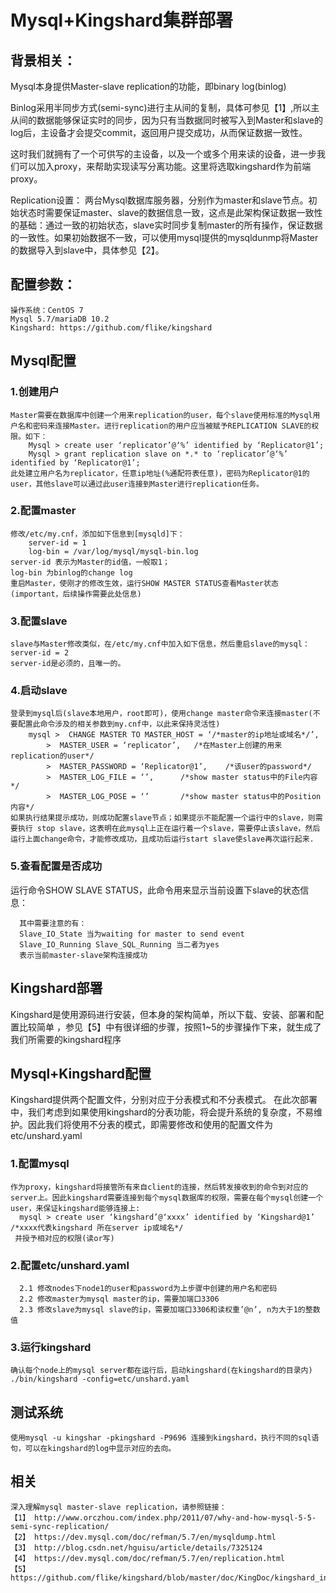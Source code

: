 # Mysql+Kingshard集群部署

## 背景相关：
Mysql本身提供Master-slave replication的功能，即binary log(binlog)

Binlog采用半同步方式(semi-sync)进行主从间的复制，具体可参见【1】,所以主从间的数据能够保证实时的同步，因为只有当数据同时被写入到Master和slave的log后，主设备才会提交commit，返回用户提交成功，从而保证数据一致性。

这时我们就拥有了一个可供写的主设备，以及一个或多个用来读的设备，进一步我们可以加入proxy，来帮助实现读写分离功能。这里将选取kingshard作为前端proxy。

Replication设置：
两台Mysql数据库服务器，分别作为master和slave节点。初始状态时需要保证master、slave的数据信息一致，这点是此架构保证数据一致性的基础：通过一致的初始状态，slave实时同步复制master的所有操作，保证数据的一致性。如果初始数据不一致，可以使用mysql提供的mysqldunmp将Master的数据导入到slave中，具体参见【2】。

## 配置参数：
	操作系统：CentOS 7
	Mysql 5.7/mariaDB 10.2
	Kingshard: https://github.com/flike/kingshard

## Mysql配置
### 1.创建用户
	Master需要在数据库中创建一个用来replication的user，每个slave使用标准的Mysql用户名和密码来连接Master。进行replication的用户应当被赋予REPLICATION SLAVE的权限。如下：
      	Mysql > create user ‘replicator’@‘%’ identified by ‘Replicator@1’;
      	Mysql > grant replication slave on *.* to ‘replicator’@‘%’ identified by ‘Replicator@1’;
	此处建立用户名为replicator，任意ip地址(%通配符表任意)，密码为Replicator@1的user，其他slave可以通过此user连接到Master进行replication任务。

### 2.配置master
	修改/etc/my.cnf，添加如下信息到[mysqld]下：
		server-id = 1
		log-bin = /var/log/mysql/mysql-bin.log
	server-id 表示为Master的id值，一般取1；
	log-bin 为binlog的change log
	重启Master，使刚才的修改生效，运行SHOW MASTER STATUS查看Master状态(important，后续操作需要此处信息)

### 3.配置slave
	slave与Master修改类似，在/etc/my.cnf中加入如下信息，然后重启slave的mysql：
	server-id = 2
	server-id是必须的，且唯一的。

### 4.启动slave
	登录到mysql后(slave本地用户，root即可)，使用change master命令来连接master(不要配置此命令涉及的相关参数到my.cnf中，以此来保持灵活性)
		mysql >  CHANGE MASTER TO MASTER_HOST = ‘/*master的ip地址或域名*/’,
	      	>  MASTER_USER = ‘replicator’,   /*在Master上创建的用来replication的user*/
	      	>  MASTER_PASSWORD = ‘Replicator@1’,    /*该user的password*/
	      	>  MASTER_LOG_FILE = ‘’,      /*show master status中的File内容*/
	      	>  MASTER_LOG_POSE = ‘’       /*show master status中的Position内容*/
	如果执行结果提示成功，则成功配置slave节点；如果提示不能配置一个运行中的slave，则需要执行 stop slave，这表明在此mysql上正在运行着一个slave，需要停止该slave，然后运行上面change命令，才能修改成功，且成功后运行start slave使slave再次运行起来.

### 5.查看配置是否成功
运行命令SHOW SLAVE STATUS，此命令用来显示当前设置下slave的状态信息：

      其中需要注意的有：
      Slave_IO_State 当为waiting for master to send event
      Slave_IO_Running Slave_SQL_Running 当二者为yes
      表示当前master-slave架构连接成功

## Kingshard部署
Kingshard是使用源码进行安装，但本身的架构简单，所以下载、安装、部署和配置比较简单
，参见【5】中有很详细的步骤，按照1~5的步骤操作下来，就生成了我们所需要的kingshard程序

## Mysql+Kingshard配置
Kingshard提供两个配置文件，分别对应于分表模式和不分表模式。
在此次部署中，我们考虑到如果使用kingshard的分表功能，将会提升系统的复杂度，不易维护。因此我们将使用不分表的模式，即需要修改和使用的配置文件为etc/unshard.yaml

### 1.配置mysql
	作为proxy，kingshard将接管所有来自client的连接，然后转发接收到的命令到对应的server上。因此kingshard需要连接到每个mysql数据库的权限，需要在每个mysql创建一个user，来保证kingshard能够连接上:
      mysql > create user ‘kingshard’@‘xxxx’ identified by ‘Kingshard@1’     /*xxxx代表kingshard 所在server ip或域名*/
     并授予相对应的权限(读or写)
### 2.配置etc/unshard.yaml
	  2.1 修改nodes下node1的user和password为上步骤中创建的用户名和密码
      2.2 修改master为mysql master的ip，需要加端口3306
      2.3 修改slave为mysql slave的ip，需要加端口3306和读权重’@n’, n为大于1的整数值
### 3.运行kingshard
	确认每个node上的mysql server都在运行后，启动kingshard(在kingshard的目录内)
	./bin/kingshard -config=etc/unshard.yaml

## 测试系统
	使用mysql -u kingshar -pkingshard -P9696 连接到kingshard，执行不同的sql语句，可以在kingshard的log中显示对应的去向。

## 相关
	深入理解mysql master-slave replication，请参照链接：
	【1】 http://www.orczhou.com/index.php/2011/07/why-and-how-mysql-5-5-semi-sync-replication/
	【2】 https://dev.mysql.com/doc/refman/5.7/en/mysqldump.html
	【3】 http://blog.csdn.net/hguisu/article/details/7325124
	【4】 https://dev.mysql.com/doc/refman/5.7/en/replication.html
	【5】 https://github.com/flike/kingshard/blob/master/doc/KingDoc/kingshard_install_document.mc